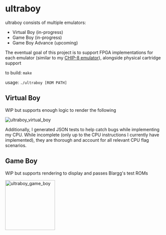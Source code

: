 # ultraboy

ultraboy consists of multiple emulators:

- Virtual Boy (in-progress)
- Game Boy (in-progress)
- Game Boy Advance (upcoming)

The eventual goal of this project is to support FPGA implementations for each emulator (similar to my [CHIP-8 emulator](https://github.com/vikrammullick/chip8)), alongside physical cartridge support

to build: `make`

usage: `./ultraboy [ROM PATH]`

## Virtual Boy

WIP but supports enough logic to render the following

![ultraboy_virtual_boy](https://github.com/user-attachments/assets/985ece47-cef4-46f1-9f05-9eddc62b6aa5)

Additionally, I generated JSON tests to help catch bugs while implementing my CPU. While incomplete (only up to the CPU instructions I currently have implemented), they are thorough and account for all relevant CPU flag scenarios.

## Game Boy

WIP but supports rendering to display and passes Blargg's test ROMs

<img width="160" alt="ultraboy_game_boy" src="https://github.com/user-attachments/assets/73a8e9f1-ad12-4963-b07d-4213cff8328f" />
